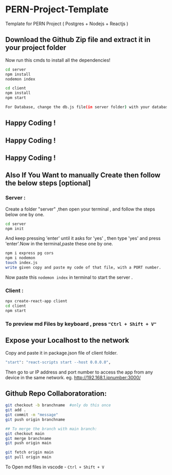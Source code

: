 # PERN-Project-Template
Template for PERN Project ( Postgres + Nodejs + Reactjs )

## Download the Github Zip file and extract it in your project folder
Now run this cmds to install all the dependencies!

```bash
cd server
npm install
nodemon index
```

```bash
cd client
npm install
npm start
```
```bash
For Database, change the db.js file(in server folder) with your database Credentials.
 ```
## Happy Coding !
## Happy Coding !
## Happy Coding !

## Also If You Want to manually Create then follow the below steps [optional]
### Server :
Create a folder "server" ,then open your terminal , and follow the steps below one by one.
```bash
cd server
npm init
```
And keep pressing 'enter' until it asks for 'yes' , then type 'yes' and press 'enter'.Now in the terminal,paste these one by one.
```bash
npm i express pg cors
npm i nodemon
touch index.js
write given copy and paste my code of that file, with a PORT number.
```
Now paste this `nodemon index` in terminal to start the server .


### Client :
```bash
npx create-react-app client
cd client
npm start
```

###  To preview md Files by keyboard , press `"Ctrl + Shift + V"`

## Expose your Localhost to the network
Copy and paste it in package.json file of client folder.
```bash
"start": "react-scripts start --host 0.0.0.0",
```
Then go to ur IP address and port number to access the app from any device in the same network.
eg. http://192.168.1.ipnumber:3000/


## Github Repo Collaboratoration:
```bash
git checkout -b branchname  #only do this once
git add .
git commit -m "message"
git push origin branchname

## To merge the branch with main branch:
git checkout main
git merge branchname
git push origin main    

git fetch origin main
git pull origin main
```
To Open md files in vscode - `Ctrl + Shift + V`
